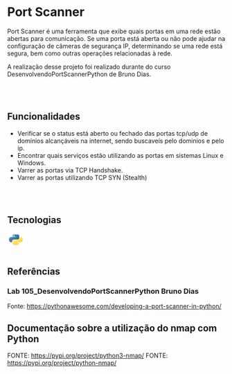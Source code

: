 # Port Scanner

Port Scanner é uma ferramenta que exibe quais portas em uma rede estão abertas para comunicação. Se uma porta está aberta ou não pode ajudar na configuração de câmeras de segurança IP, determinando se uma rede está segura, bem como outras operações relacionadas à rede.

A realização desse projeto foi realizado durante do curso DesenvolvendoPortScannerPython de Bruno Dias.

</br>
</br>

## Funcionalidades

* Verificar se o status está aberto ou fechado das portas tcp/udp de domínios alcançáveis na internet, sendo buscaveís pelo dominios e pelo ip.
* Encontrar quais serviços estão utilizando as portas em sistemas Linux e Windows.
* Varrer as portas via TCP Handshake.
* Varrer as portas utilizando TCP SYN (Stealth)

</br>
</br>

## Tecnologias
<img align="center" alt="Mateus-Python" height="30" width="40" src="https://raw.githubusercontent.com/devicons/devicon/master/icons/python/python-original.svg" />

</br>
</br>

## Referências

### Lab 105_DesenvolvendoPortScannerPython Bruno Dias
Fonte: https://pythonawesome.com/developing-a-port-scanner-in-python/

## Documentação sobre a utilização do nmap com Python
FONTE: https://pypi.org/project/python3-nmap/
FONTE: https://pypi.org/project/python-nmap/